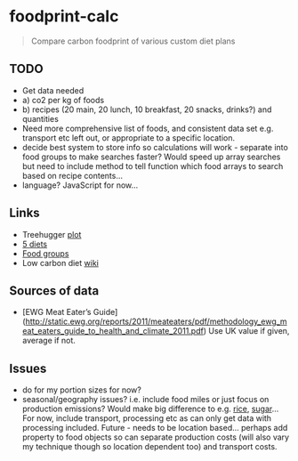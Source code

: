 foodprint-calc
==============

> Compare carbon foodprint of various custom diet plans

## TODO
+ Get data needed
+	a) co2 per kg of foods
+	b) recipes (20 main, 20 lunch, 10 breakfast, 20 snacks, drinks?) and quantities
+ Need more comprehensive list of foods, and consistent data set e.g. transport etc left out, or appropriate to a specific location. 
+ decide best system to store info so calculations will work - separate into food groups to make searches faster? Would speed up array searches but need to include method to tell function which food arrays to search based on recipe contents…
+ language? JavaScript for now…

## Links
+ Treehugger [plot](http://www.treehugger.com/green-food/meat-eaters-guide-get-to-know-the-carbon-footprint-of-your-diet-lamb-beef-cheese-are-the-worst.html)
+ [5 diets](http://shrinkthatfootprint.com/food-carbon-footprint-diet)
+ [Food groups](http://fivepercent.us/2008/05/29/link-relative-climate-impact-of-red-meat-vs-other-food-types/)
+ Low carbon diet [wiki](http://en.wikipedia.org/wiki/Low_carbon_diet)

## Sources of data
+ [EWG Meat Eater’s Guide] (http://static.ewg.org/reports/2011/meateaters/pdf/methodology_ewg_meat_eaters_guide_to_health_and_climate_2011.pdf) Use UK value if given, average if not.

## Issues
- do for my portion sizes for now?
- seasonal/geography issues? i.e. include food miles or just focus on production emissions? Would make big difference to e.g. [rice](http://en.wikipedia.org/wiki/Rice#Production), [sugar](http://en.wikipedia.org/wiki/Sugarcane#Production)… For now, include transport, processing etc as can only get data with processing included. Future - needs to be location based… perhaps add property to food objects so can separate production costs (will also vary my technique though so location dependent too) and transport costs.
